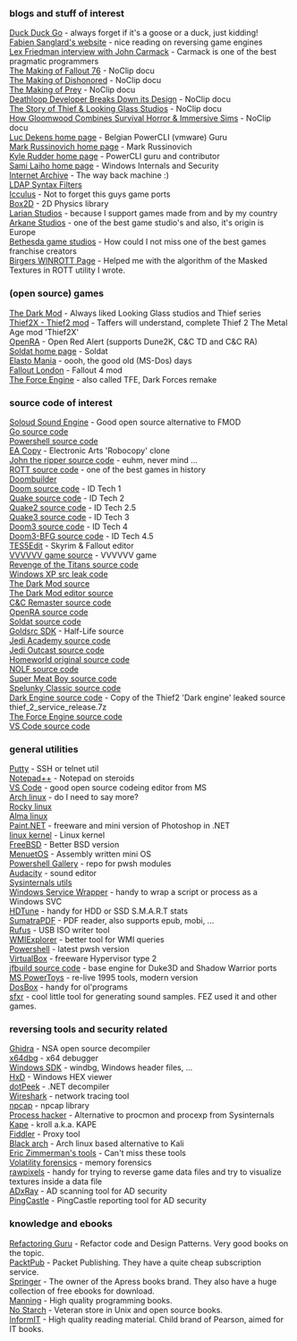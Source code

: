 
### blogs and stuff of interest
[Duck Duck Go](https://duckduckgo.com) - always forget if it's a goose or a duck, just kidding!\
[Fabien Sanglard's website](https://fabiensanglard.net/) - nice reading on reversing game engines\
[Lex Friedman interview with John Carmack](https://www.youtube.com/watch?v=I845O57ZSy4) - Carmack is one of the best pragmatic programmers\
[The Making of Fallout 76](https://youtu.be/gi8PTAJ2Hjs) - NoClip docu\
[The Making of Dishonored](https://youtu.be/wsQiKKfKxug) - NoClip docu\
[The Making of Prey](https://youtu.be/kXLxaKrcFZ0) - NoClip docu\
[Deathloop Developer Breaks Down its Design](https://youtu.be/3ra-jkrurR4) - NoClip docu\
[The Story of Thief & Looking Glass Studios](https://youtu.be/8ZmcbShMFNY) - NoClip docu\
[How Gloomwood Combines Survival Horror & Immersive Sims](https://youtu.be/BRsWvtJSm0U) - NoClip docu\
[Luc Dekens home page](https://www.lucd.info/) - Belgian PowerCLI (vmware) Guru\
[Mark Russinovich home page](http://markrussinovich.com/) - Mark Russinovich\
[Kyle Rudder home page](https://www.kmruddy.com/) - PowerCLI guru and contributor\
[Sami Laiho home page](https://samilaiho.com/) - Windows Internals and Security\
[Internet Archive](https://archive.org/) - The way back machine :)\
[LDAP Syntax Filters](https://social.technet.microsoft.com/wiki/contents/articles/5392.active-directory-ldap-syntax-filters.aspx)\
[Icculus](https://icculus.org/) - Not to forget this guys game ports\
[Box2D](https://box2d.org/) - 2D Physics library\
[Larian Studios](https://larian.com/) - because I support games made from and by my country\
[Arkane Studios](https://www.arkane-studios.com/en) - one of the best game studio's and also, it's origin is Europe\
[Bethesda game studios](https://bethesda.net/) - How could I not miss one of the best games franchise creators\
[Birgers WINROTT Page](https://www.riseofthetriad.dk/) - Helped me with the algorithm of the Masked Textures in ROTT utility I wrote.


### (open source) games
[The Dark Mod](https://www.thedarkmod.com/main/) - Always liked Looking Glass studios and Thief series\
[Thief2X - Thief2 mod](https://www.thief2x.com/) - Taffers will understand, complete Thief 2 The Metal Age mod 'Thief2X'\
[OpenRA](https://www.openra.net/) - Open Red Alert (supports Dune2K, C&C TD and C&C RA)\
[Soldat home page](https://www.soldat.pl/en/) - Soldat\
[Elasto Mania](https://elastomania.com/) - oooh, the good old (MS-Dos) days\
[Fallout London](https://fallout4london.com/) - Fallout 4 mod\
[The Force Engine](https://theforceengine.github.io/) - also called TFE, Dark Forces remake


### source code of interest
[Soloud Sound Engine](https://solhsa.com/soloud/) - Good open source alternative to FMOD\
[Go source code](https://github.com/golang/go)\
[Powershell source code](https://github.com/PowerShell/PowerShell)\
[EA Copy](https://github.com/electronicarts/EACopy) - Electronic Arts 'Robocopy' clone\
[John the ripper source code](https://github.com/openwall/john) - euhm, never mind ...\
[ROTT source code](https://github.com/videogamepreservation/rott) - one of the best games in history\
[Doombuilder](http://www.doombuilder.com/)\
[Doom source code](https://github.com/id-Software/DOOM) - ID Tech 1\
[Quake source code](https://github.com/id-Software/Quake) - ID Tech 2\
[Quake2 source code](https://github.com/id-Software/Quake-2) - ID Tech 2.5\
[Quake3 source code](https://github.com/id-Software/Quake-III-Arena) - ID Tech 3\
[Doom3 source code](https://github.com/TTimo/doom3.gpl) - ID Tech 4\
[Doom3-BFG source code](https://github.com/id-Software/DOOM-3-BFG) - ID Tech 4.5\
[TES5Edit](https://github.com/TES5Edit/TES5Edit) - Skyrim & Fallout editor\
[VVVVVV game source](https://github.com/TerryCavanagh/VVVVVV) - VVVVVV game\
[Revenge of the Titans source code](https://github.com/imaginationac/revenge-of-the-titans)\
[Windows XP src leak code](https://github.com/onein528/NT5.1)\
[The Dark Mod source](https://github.com/stgatilov/darkmod_src)\
[The Dark Mod editor source](https://github.com/codereader/DarkRadiant)\
[C&C Remaster source code](https://github.com/electronicarts/CnC_Remastered_Collection)\
[OpenRA source code](https://github.com/OpenRA/OpenRA)\
[Soldat source code](https://github.com/soldat/soldat)\
[Goldsrc SDK](https://github.com/ValveSoftware/halflife?files=1) - Half-Life source\
[Jedi Academy source code](https://github.com/grayj/Jedi-Academy)\
[Jedi Outcast source code](https://github.com/grayj/Jedi-Outcast)\
[Homeworld original source code](https://github.com/timdetering/Homeworld)\
[NOLF source code](https://github.com/osgcc/no-one-lives-forever)\
[Super Meat Boy source code](https://github.com/danielpygo/Supermeatboy)\
[Spelunky Classic source code](https://github.com/yancharkin/SpelunkyClassicHD)\
[Dark Engine source code](https://archive.org/details/thief-src-libs) - Copy of the Thief2 'Dark engine' leaked source thief_2_service_release.7z\
[The Force Engine source code](https://github.com/luciusDXL/TheForceEngine)\
[VS Code source code](https://github.com/microsoft/vscode)


### general utilities
[Putty](https://www.chiark.greenend.org.uk/~sgtatham/putty/) - SSH or telnet util\
[Notepad++](https://notepad-plus-plus.org/) - Notepad on steroids\
[VS Code](https://code.visualstudio.com/) - good open source codeing editor from MS\
[Arch linux](https://archlinux.org/) - do I need to say more?\
[Rocky linux](https://rockylinux.org/)\
[Alma linux](https://almalinux.org/)\
[Paint.NET](https://www.getpaint.net/) - freeware and mini version of Photoshop in .NET\
[linux kernel](https://www.kernel.org/) - Linux kernel\
[FreeBSD](https://www.freebsd.org/) - Better BSD version\
[MenuetOS](https://www.menuetos.net/) - Assembly written mini OS\
[Powershell Gallery](https://www.powershellgallery.com/) - repo for pwsh modules\
[Audacity](https://www.audacityteam.org/) - sound editor\
[Sysinternals utils](https://learn.microsoft.com/en-us/sysinternals/downloads/)\
[Windows Service Wrapper](https://github.com/winsw/winsw) - handy to wrap a script or process as a Windows SVC\
[HDTune](https://www.hdtune.com/) - handy for HDD or SSD S.M.A.R.T stats\
[SumatraPDF](https://www.sumatrapdfreader.org/free-pdf-reader) - PDF reader, also supports epub, mobi, ...\
[Rufus](https://rufus.ie/en/) - USB ISO writer tool\
[WMIExplorer](https://www.ks-soft.net/hostmon.eng/wmi/index.htm) - better tool for WMI queries\
[Powershell](https://github.com/PowerShell/powershell/releases) - latest pwsh version\
[VirtualBox](https://www.virtualbox.org/) - freeware Hypervisor type 2\
[jfbuild source code](https://github.com/jonof/jfbuild) - base engine for Duke3D and Shadow Warrior ports\
[MS PowerToys](https://github.com/microsoft/PowerToys) - re-live 1995 tools, modern version\
[DosBox](https://www.dosbox.com/) - handy for ol'programs\
[sfxr](https://www.drpetter.se/project_sfxr.html) - cool little tool for generating sound samples. FEZ used it and other games.


### reversing tools and security related
[Ghidra](https://ghidra-sre.org/) - NSA open source decompiler\
[x64dbg](https://x64dbg.com/) - x64 debugger\
[Windows SDK](https://developer.microsoft.com/en-us/windows/downloads/windows-sdk/) - windbg, Windows header files, ...\
[HxD](https://mh-nexus.de/en/hxd/) - Windows HEX viewer\
[dotPeek](https://www.jetbrains.com/decompiler/) - .NET decompiler\
[Wireshark](https://www.wireshark.org/) - network tracing tool\
[npcap](https://npcap.com/) - npcap library\
[Process hacker](https://processhacker.sourceforge.io/) - Alternative to procmon and procexp from Sysinternals\
[Kape](https://www.kroll.com/en/insights/publications/cyber/kroll-artifact-parser-extractor-kape) - kroll a.k.a. KAPE\
[Fiddler](https://www.telerik.com/fiddler) - Proxy tool\
[Black arch](https://blackarch.org/) - Arch linux based alternative to Kali\
[Eric Zimmerman's tools](https://ericzimmerman.github.io/#!index.md) - Can't miss these tools\
[Volatility forensics](https://www.volatilityfoundation.org/) - memory forensics\
[rawpixels](https://rawpixels.net/) - handy for trying to reverse game data files and try to visualize textures inside a data file\
[ADxRay](https://github.com/ClaudioMerola/ADxRay) - AD scanning tool for AD security\
[PingCastle](https://www.pingcastle.com/download/) - PingCastle reporting tool for AD security


### knowledge and ebooks
[Refactoring Guru](https://refactoring.guru/) - Refactor code and Design Patterns. Very good books on the topic.\
[PacktPub](https://www.packtpub.com/) - Packet Publishing. They have a quite cheap subscription service.\
[Springer](https://www.springer.com/gp) - The owner of the Apress books brand. They also have a huge collection of free ebooks for download.\
[Manning](https://www.manning.com/) - High quality programming books.\
[No Starch](https://nostarch.com/) - Veteran store in Unix and open source books.\
[InformIT](https://www.informit.com/) - High quality reading material. Child brand of Pearson, aimed for IT books.
